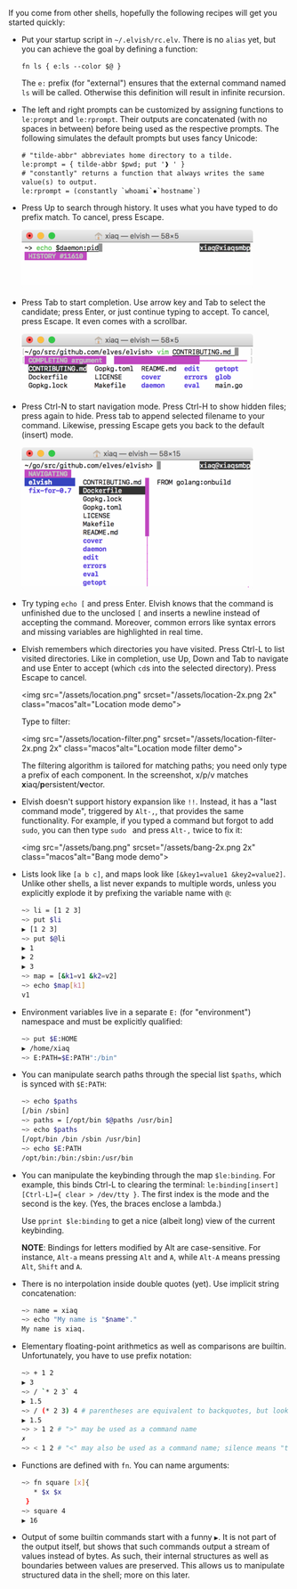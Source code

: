 If you come from other shells, hopefully the following recipes will get you started quickly:

*   Put your startup script in `~/.elvish/rc.elv`. There is no `alias` yet, but you can achieve the goal by defining a function:

    ```elvish
    fn ls { e:ls --color $@ }
    ```

    The `e:` prefix (for "external") ensures that the external command named `ls` will be called. Otherwise this definition will result in infinite recursion.

*   The left and right prompts can be customized by assigning functions to `le:prompt` and `le:rprompt`. Their outputs are concatenated (with no spaces in between) before being used as the respective prompts. The following simulates the default prompts but uses fancy Unicode:

    ```elvish
    # "tilde-abbr" abbreviates home directory to a tilde.
    le:prompt = { tilde-abbr $pwd; put '❱ ' }
    # "constantly" returns a function that always writes the same value(s) to output.
    le:rprompt = (constantly `whoami`✸`hostname`)
    ```

*   Press Up to search through history. It uses what you have typed to do prefix match. To cancel, press Escape.

    <img src="/assets/history.png" srcset="/assets/history-2x.png 2x" class="macos" alt="History mode demo">

*   Press Tab to start completion. Use arrow key and Tab to select the candidate; press Enter, or just continue typing to accept. To cancel, press Escape. It even comes with a scrollbar.

    <img src="/assets/tab-completion.png" srcset="/assets/tab-completion-2x.png 2x" class="macos" alt="Tab completion demo">

*   Press Ctrl-N to start navigation mode. Press Ctrl-H to show hidden files; press again to hide. Press tab to append selected filename to your command. Likewise, pressing Escape gets you back to the default (insert) mode.

    <img src="/assets/navigation.png" srcset="/assets/navigation-2x.png 2x" class="macos" alt="Navigation mode demo">

*   Try typing `echo [` and press Enter. Elvish knows that the command is unfinished due to the unclosed `[` and inserts a newline instead of accepting the command. Moreover, common errors like syntax errors and missing variables are highlighted in real time.

*   Elvish remembers which directories you have visited. Press Ctrl-L to list visited directories. Like in completion, use Up, Down and Tab to navigate and use Enter to accept (which `cd`s into the selected directory). Press Escape to cancel.

    <img src="/assets/location.png" srcset="/assets/location-2x.png 2x" class="macos"alt="Location mode demo">

    Type to filter:

    <img src="/assets/location-filter.png" srcset="/assets/location-filter-2x.png 2x" class="macos"alt="Location mode filter demo">

    The filtering algorithm is tailored for matching paths; you need only type
    a prefix of each component. In the screenshot, x/p/v matches
    **x**iaq/**p**ersistent/**v**ector.

*   Elvish doesn't support history expansion like `!!`. Instead, it has a
    "last command mode", triggered by `Alt-,`, that provides the same
    functionality. For example, if you typed a command but forgot to add
    `sudo`, you can then type `sudo ` and press `Alt-,` twice to fix it:

    <img src="/assets/bang.png" srcset="/assets/bang-2x.png 2x" class="macos"alt="Bang mode demo">

*   Lists look like `[a b c]`, and maps look like `[&key1=value1 &key2=value2]`. Unlike other shells, a list never expands to multiple words, unless you explicitly explode it by prefixing the variable name with `@`:
    ```sh
    ~> li = [1 2 3]
    ~> put $li
    ▶ [1 2 3]
    ~> put $@li
    ▶ 1
    ▶ 2
    ▶ 3
    ~> map = [&k1=v1 &k2=v2]
    ~> echo $map[k1]
    v1
    ```

*   Environment variables live in a separate `E:` (for "environment") namespace and must be explicitly qualified:
    ```sh
    ~> put $E:HOME
    ▶ /home/xiaq
    ~> E:PATH=$E:PATH":/bin"
    ```

*   You can manipulate search paths through the special list `$paths`, which is synced with `$E:PATH`:
    ```sh
    ~> echo $paths
    [/bin /sbin]
    ~> paths = [/opt/bin $@paths /usr/bin]
    ~> echo $paths
    [/opt/bin /bin /sbin /usr/bin]
    ~> echo $E:PATH
    /opt/bin:/bin:/sbin:/usr/bin
    ```

*   You can manipulate the keybinding through the map `$le:binding`. For example, this binds Ctrl-L to clearing the terminal: `le:binding[insert][Ctrl-L]={ clear > /dev/tty }`. The first index is the mode and the second is the key. (Yes, the braces enclose a lambda.)

    Use `pprint $le:binding` to get a nice (albeit long) view of the current keybinding.

    **NOTE**: Bindings for letters modified by Alt are case-sensitive. For instance, `Alt-a` means pressing `Alt` and `A`, while `Alt-A` means pressing `Alt`, `Shift` and `A`.

*   There is no interpolation inside double quotes (yet). Use implicit string concatenation:
    ```sh
    ~> name = xiaq
    ~> echo "My name is "$name"."
    My name is xiaq.
    ```

*   Elementary floating-point arithmetics as well as comparisons are builtin. Unfortunately, you have to use prefix notation:
    ```sh
    ~> + 1 2
    ▶ 3
    ~> / `* 2 3` 4
    ▶ 1.5
    ~> / (* 2 3) 4 # parentheses are equivalent to backquotes, but look nicer in arithmetics
    ▶ 1.5
    ~> > 1 2 # ">" may be used as a command name
    ✗
    ~> < 1 2 # "<" may also be used as a command name; silence means "true"
    ```

*   Functions are defined with `fn`. You can name arguments:
    ```sh
    ~> fn square [x]{
       * $x $x
     }
    ~> square 4
    ▶ 16
    ```

*   Output of some builtin commands start with a funny `▶`. It is not part of
    the output itself, but shows that such commands output a stream of values
    instead of bytes. As such, their internal structures as well as boundaries
    between values are preserved. This allows us to manipulate structured data
    in the shell; more on this later.
